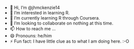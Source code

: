 - 👋 Hi, I’m @jhmckenzie14
- 👀 I’m interested in learning R.
- 🌱 I’m currently learning R through Coursera.
- 💞️ I’m looking to collaborate on nothing at this time.
- 📫 How to reach me ...
- 😄 Pronouns: he/him
- ⚡ Fun fact: I have little clue as to what I am doing here.  :-O

<!---
jhmckenzie14/jhmckenzie14 is a ✨ special ✨ repository because its `README.md` (this file) appears on your GitHub profile.
You can click the Preview link to take a look at your changes.
--->
